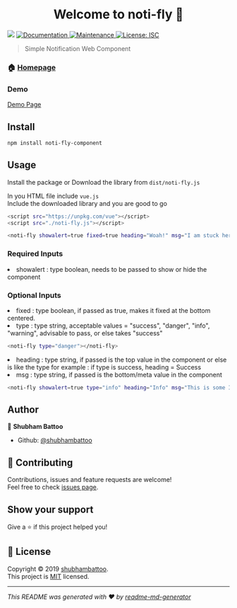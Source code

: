 <h1 align="center">Welcome to noti-fly 👋</h1>
<p>
  <img src="https://img.shields.io/badge/version-1.0.0-blue.svg?cacheSeconds=2592000" />
  <a href="https://github.com/shubhambattoo/noti-fly#readme">
    <img alt="Documentation" src="https://img.shields.io/badge/documentation-yes-brightgreen.svg" target="_blank" />
  </a>
  <a href="https://github.com/shubhambattoo/noti-fly/graphs/commit-activity">
    <img alt="Maintenance" src="https://img.shields.io/badge/Maintained%3F-yes-green.svg" target="_blank" />
  </a>
  <a href="https://github.com/shubhambattoo/noti-fly/blob/master/LICENSE">
    <img alt="License: ISC" src="https://img.shields.io/badge/License-ISC-yellow.svg" target="_blank" />
  </a>
</p>

> Simple Notification Web Component

### 🏠 [Homepage](https://github.com/shubhambattoo/noti-fly#readme)

### Demo

[Demo Page](https://noti-fly.surge.sh)

## Install

```sh
npm install noti-fly-component
```

## Usage

Install the package or Download the library from `dist/noti-fly.js`

In you HTML file include `vue.js` <br>
Include the downloaded library and you are good to go

```sh
<script src="https://unpkg.com/vue"></script>
<script src="./noti-fly.js"></script>

<noti-fly showalert=true fixed=true heading="Woah!" msg="I am stuck here"></noti-fly>
```

### Required Inputs

<li> showalert : type boolean, needs to be passed to show or hide the component </li>

### Optional Inputs

<li> fixed : type boolean, if passed as true, makes it fixed at the bottom centered.  </li>

<li> type : type string, acceptable values = "success", "danger", "info", "warning", advisable to pass, or else takes "success" </li>

```sh
<noti-fly type="danger"></noti-fly>
```

<li> heading : type string, if passed is the top value in the component or else is like the type for example : if type is success, heading = Success </li>

<li> msg : type string, if passed is the bottom/meta value in the component </li>

```sh
<noti-fly showalert=true type="info" heading="Info" msg="This is some Info"></noti-fly>
```

## Author

👤 **Shubham Battoo**

- Github: [@shubhambattoo](https://github.com/shubhambattoo)

## 🤝 Contributing

Contributions, issues and feature requests are welcome!<br />Feel free to check [issues page](https://github.com/shubhambattoo/noti-fly/issues).

## Show your support

Give a ⭐️ if this project helped you!

## 📝 License

Copyright © 2019 [shubhambattoo](https://github.com/shubhambattoo).<br />
This project is [MIT](https://github.com/shubhambattoo/noti-fly/blob/master/LICENSE) licensed.

---

_This README was generated with ❤️ by [readme-md-generator](https://github.com/kefranabg/readme-md-generator)_
